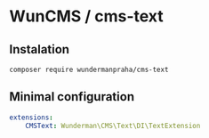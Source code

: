 # WunCMS / cms-text

## Instalation

`composer require wundermanpraha/cms-text`

## Minimal configuration

```yaml
extensions:
	CMSText: Wunderman\CMS\Text\DI\TextExtension
```